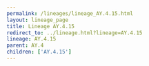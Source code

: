 ```yaml
---
permalink: /lineages/lineage_AY.4.15.html
layout: lineage_page
title: Lineage AY.4.15
redirect_to: ../lineage.html?lineage=AY.4.15
lineage: AY.4.15
parent: AY.4
children: ['AY.4.15']
---
```

